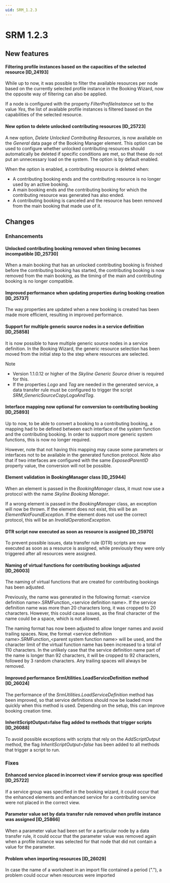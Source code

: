 ```yaml
---
uid: SRM_1.2.3
---
```


# SRM 1.2.3

## New features

#### Filtering profile instances based on the capacities of the selected resource \[ID_24193\]

While up to now, it was possible to filter the available resources per node based on the currently selected profile instance in the Booking Wizard, now the opposite way of filtering can also be applied.

If a node is configured with the property *FilterProfileInstance* set to the value *Yes*, the list of available profile instances is filtered based on the capabilities of the selected resource.

#### New option to delete unlocked contributing resources \[ID_25723\]

A new option, *Delete Unlocked Contributing Resources*, is now available on the *General* data page of the Booking Manager element. This option can be used to configure whether unlocked contributing resources should automatically be deleted if specific conditions are met, so that these do not put an unnecessary load on the system. The option is by default enabled.

When the option is enabled, a contributing resource is deleted when:

- A contributing booking ends and the contributing resource is no longer used by an active booking.
- A main booking ends and the contributing booking for which the contributing resource was generated has also ended.
- A contributing booking is canceled and the resource has been removed from the main booking that made use of it.

## Changes

### Enhancements

#### Unlocked contributing booking removed when timing becomes incompatible \[ID_25730\]

When a main booking that has an unlocked contributing booking is finished before the contributing booking has started, the contributing booking is now removed from the main booking, as the timing of the main and contributing booking is no longer compatible.

#### Improved performance when updating properties during booking creation \[ID_25737\]

The way properties are updated when a new booking is created has been made more efficient, resulting in improved performance.

#### Support for multiple generic source nodes in a service definition \[ID_25858\]

It is now possible to have multiple generic source nodes in a service definition. In the Booking Wizard, the generic resource selection has been moved from the initial step to the step where resources are selected.

> [!NOTE]
> - Version 1.1.0.12 or higher of the *Skyline Generic Source* driver is required for this.
> - If the properties *Logo* and *Tag* are needed in the generated service, a data transfer rule must be configured to trigger the script *SRM_GenericSourceCopyLogoAndTag*.

#### Interface mapping now optional for conversion to contributing booking \[ID_25893\]

Up to now, to be able to convert a booking to a contributing booking, a mapping had to be defined between each interface of the system function and the contributing booking. In order to support more generic system functions, this is now no longer required.

However, note that not having this mapping may cause some parameters or interfaces not to be available in the generated function protocol. Note also that if two interfaces are configured with the same *ExposedParentID* property value, the conversion will not be possible.

#### Element validation in BookingManager class \[ID_25944\]

When an element is passed in the *BookingManager* class, it must now use a protocol with the name *Skyline Booking Manager*.

If a wrong element is passed in the *BookingManager* class, an exception will now be thrown. If the element does not exist, this will be an *ElementNotFoundException*. If the element does not use the correct protocol, this will be an *InvalidOperationException*.

#### DTR script now executed as soon as resource is assigned \[ID_25970\]

To prevent possible issues, data transfer rule (DTR) scripts are now executed as soon as a resource is assigned, while previously they were only triggered after all resources were assigned.

#### Naming of virtual functions for contributing bookings adjusted \[ID_26003\]

The naming of virtual functions that are created for contributing bookings has been adjusted.

Previously, the name was generated in the following format: \<service definition name>.SRMFunction\_\<service definition name>. If the service definition name was more than 20 characters long, it was cropped to 20 characters. However, this could cause issues, as the final character of the name could be a space, which is not allowed.

The naming format has now been adjusted to allow longer names and avoid trailing spaces. Now, the format \<service definition name>.SRMFunction\_\<parent system function name> will be used, and the character limit of the virtual function name has been increased to a total of 110 characters. In the unlikely case that the service definition name part of the name is longer than 92 characters, it will be cropped to 92 characters, followed by 3 random characters. Any trailing spaces will always be removed.

#### Improved performance SrmUtilities.LoadServiceDefinition method \[ID_26024\]

The performance of the *SrmUtilities.LoadServiceDefinition* method has been improved, so that service definitions should now be loaded more quickly when this method is used. Depending on the setup, this can improve booking creation time.

#### InheritScriptOutput=false flag added to methods that trigger scripts \[ID_26088\]

To avoid possible exceptions with scripts that rely on the *AddScriptOutput* method, the flag *InheritScriptOutput=false* has been added to all methods that trigger a script to run.

### Fixes

#### Enhanced service placed in incorrect view if service group was specified \[ID_25722\]

If a service group was specified in the booking wizard, it could occur that the enhanced elements and enhanced service for a contributing service were not placed in the correct view.

#### Parameter value set by data transfer rule removed when profile instance was assigned \[ID_25866\]

When a parameter value had been set for a particular node by a data transfer rule, it could occur that the parameter value was removed again when a profile instance was selected for that node that did not contain a value for the parameter.

#### Problem when importing resources \[ID_26029\]

In case the name of a worksheet in an import file contained a period ("."), a problem could occur when resources were imported
